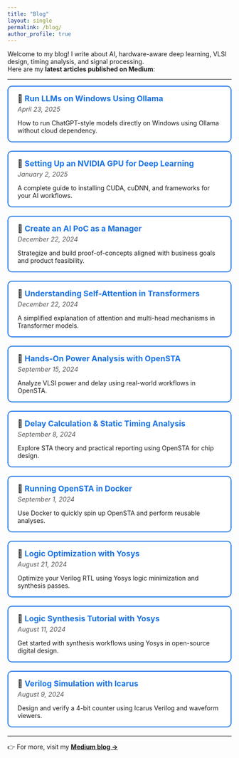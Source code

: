```yaml
---
title: "Blog"
layout: single
permalink: /blog/
author_profile: true
---
```


<style>
.blog-box {
  border: 2px solid #1a73e8;
  border-radius: 10px;
  padding: 1rem 1.3rem;
  margin-bottom: 1.2rem;
  background: #ffffff;
  box-shadow: 0 1px 5px rgba(0,0,0,0.03);
}

.blog-box h4 {
  margin-top: 0;
  margin-bottom: 0.3rem;
  font-size: 1.1rem;
}

.blog-box h4 a {
  color: #1a73e8;
  text-decoration: none;
}

.blog-box h4 a:hover {
  text-decoration: underline;
}

.blog-box .date {
  font-style: italic;
  color: #555;
  font-size: 0.9rem;
  margin-bottom: 0.5rem;
}

.blog-box p {
  margin-bottom: 0;
}
</style>

Welcome to my blog! I write about AI, hardware-aware deep learning, VLSI design, timing analysis, and signal processing.  
Here are my **latest articles published on Medium**:

---

<div class="blog-box">
  <h4>🔗 <a href="https://srsapireddy.medium.com/run-large-language-models-in-minutes-on-windows-using-ollama-8ba98d74fdcd" target="_blank">Run LLMs on Windows Using Ollama</a></h4>
  <div class="date">April 23, 2025</div>
  <p>How to run ChatGPT-style models directly on Windows using Ollama without cloud dependency.</p>
</div>

<div class="blog-box">
  <h4>🔗 <a href="https://srsapireddy.medium.com/setting-up-an-nvidia-gpu-for-deep-learning-59bff57b9bd9" target="_blank">Setting Up an NVIDIA GPU for Deep Learning</a></h4>
  <div class="date">January 2, 2025</div>
  <p>A complete guide to installing CUDA, cuDNN, and frameworks for your AI workflows.</p>
</div>

<div class="blog-box">
  <h4>🔗 <a href="https://srsapireddy.medium.com/how-to-create-a-proof-of-concept-poc-for-your-ai-project-as-a-manager-fc0e64751bde" target="_blank">Create an AI PoC as a Manager</a></h4>
  <div class="date">December 22, 2024</div>
  <p>Strategize and build proof-of-concepts aligned with business goals and product feasibility.</p>
</div>

<div class="blog-box">
  <h4>🔗 <a href="https://srsapireddy.medium.com/understanding-self-attention-and-multi-head-attention-in-transformers-05463bb4f095" target="_blank">Understanding Self-Attention in Transformers</a></h4>
  <div class="date">December 22, 2024</div>
  <p>A simplified explanation of attention and multi-head mechanisms in Transformer models.</p>
</div>

<div class="blog-box">
  <h4>🔗 <a href="https://srsapireddy.medium.com/hands-on-power-analysis-with-opensta-a-comprehensive-guide-18c3350ef6ea" target="_blank">Hands-On Power Analysis with OpenSTA</a></h4>
  <div class="date">September 15, 2024</div>
  <p>Analyze VLSI power and delay using real-world workflows in OpenSTA.</p>
</div>

<div class="blog-box">
  <h4>🔗 <a href="https://srsapireddy.medium.com/understanding-delay-calculation-and-static-timing-analysis-using-opensta-a-comprehensive-tutorial-cf01feaa6170" target="_blank">Delay Calculation & Static Timing Analysis</a></h4>
  <div class="date">September 8, 2024</div>
  <p>Explore STA theory and practical reporting using OpenSTA for chip design.</p>
</div>

<div class="blog-box">
  <h4>🔗 <a href="https://srsapireddy.medium.com/a-step-by-step-guide-to-installing-and-running-opensta-in-a-docker-environment-9a2d4b2fbfcd" target="_blank">Running OpenSTA in Docker</a></h4>
  <div class="date">September 1, 2024</div>
  <p>Use Docker to quickly spin up OpenSTA and perform reusable analyses.</p>
</div>

<div class="blog-box">
  <h4>🔗 <a href="https://srsapireddy.medium.com/enhancing-vlsi-designs-with-logic-optimization-using-yosys-8g0h2i3j4k5l" target="_blank">Logic Optimization with Yosys</a></h4>
  <div class="date">August 21, 2024</div>
  <p>Optimize your Verilog RTL using Yosys logic minimization and synthesis passes.</p>
</div>

<div class="blog-box">
  <h4>🔗 <a href="https://srsapireddy.medium.com/enhancing-vlsi-designs-with-logic-optimization-using-yosys-83502d9f7cf5" target="_blank">Logic Synthesis Tutorial with Yosys</a></h4>
  <div class="date">August 11, 2024</div>
  <p>Get started with synthesis workflows using Yosys in open-source digital design.</p>
</div>

<div class="blog-box">
  <h4>🔗 <a href="https://medium.com/@srsapireddy/simulation-based-verification-using-icarus-designing-and-simulating-a-4-bit-synchronous-counter-e3633dbfd76a" target="_blank">Verilog Simulation with Icarus</a></h4>
  <div class="date">August 9, 2024</div>
  <p>Design and verify a 4-bit counter using Icarus Verilog and waveform viewers.</p>
</div>

---

👉 For more, visit my <a href="https://medium.com/@srsapireddy" target="_blank"><strong>Medium blog →</strong></a>
